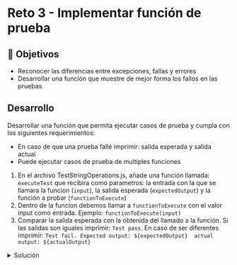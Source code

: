 # Reto 3 - Implementar función de prueba


## :dart: Objetivos

- Reconocer las diferencias entre excepciones, fallas y errores
- Desarrollar una función que muestre de mejor forma los fallos en las pruebas

## Desarrollo

Desarrollar una función que permita ejecutar casos de prueba y cumpla con los siguientes requerimientos:

- En caso de que una prueba fallé imprimir: salida esperada y salida actual
- Puede ejecutar casos de prueba de multiples funciones


1. En el archivo TestStringOperations.js, añade una función llamada: `executeTest` que recibira como parametros: la entrada con la que se llamara la funcion (`input`), la salida esperada (`expectedOutput`) y la función a probar (`functionToExecute`)
3. Dentro de la funcion debemos llamar a `functionToExecute` con el valor input como entrada. Ejemplo: `functionToExecute(input)`
4. Comparar la salida esperada con la obtenida del llamado a la función. Si las salidas son iguales imprimir: `Test pass`. En caso de ser diferentes imprimir: 
`Test fail. Expected output: ${expectedOutput}  actual output: ${actualOutput}`

<details>
  <summary>Solución</summary>
  
  1. En nuestra función executeTest ejecutamos la función que recibimos como parametro.
  2. Comparamos la salida obtenida con la esperada
  3.  Si las salidas son iguales imprimimos: `Test pass`. En caso de ser diferentes imprimimos: 
`Test fail. Expected output: ${expectedOutput}  actual output: ${actualOutput}`


`TestStringOperations.js`

```javascript

const {castPascalCaseToSnakeCase, castSnakeCaseToPascalCase} = require("./StringOperations");


const testCastPascalCaseToSnakeCase = () => {
    executeTest("EstoEsUnEjemplo", "esto_es_un_ejemplo", castPascalCaseToSnakeCase);
    executeTest("otroEjemplo", "otro_ejemplo", castPascalCaseToSnakeCase);
    executeTest("otroejemplo", "otroejemplo", castPascalCaseToSnakeCase);
}

const testCastSnakeCaseToPascalCase = () => {
    executeTest("esto_es_un_ejemplo", "EstoEsUnEjemplo", castSnakeCaseToPascalCase);
    executeTest("otro_ejemplo", "OtroEjemplo", castSnakeCaseToPascalCase);
    // Caso de prueba que falla
    executeTest("aotroejemplo", "Otroejemplo", castSnakeCaseToPascalCase);
}

const executeTest = (input, expectedOutput, functionToExecute) => {
    const actualOutput = functionToExecute(input)

    if (actualOutput !== expectedOutput) {
        console.log(`Test fail. Expected output: ${expectedOutput}  actual output: ${actualOutput}`)
    } else {
        console.log("Test pass")
    }
}


testCastPascalCaseToSnakeCase();
testCastSnakeCaseToPascalCase();



```

</details>
